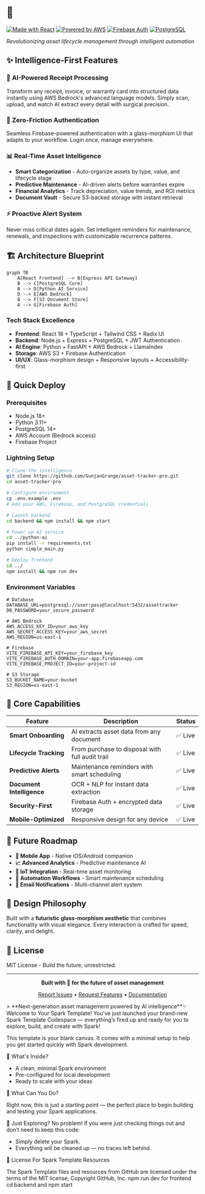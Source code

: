 # 🚀 <div align="center">

[![Made with React](https://img.shields.io/badge/React-18.x-61DAFB?style=for-the-badge&logo=react)](https://reactjs.org/)
[![Powered by AWS](https://img.shields.io/badge/AWS-Bedrock-FF9900?style=for-the-badge&logo=amazon-aws)](https://aws.amazon.com/bedrock/)
[![Firebase Auth](https://img.shields.io/badge/Firebase-Auth-FFCA28?style=for-the-badge&logo=firebase)](https://firebase.google.com/)
[![PostgreSQL](https://img.shields.io/badge/PostgreSQL-Database-336791?style=for-the-badge&logo=postgresql)](https://postgresql.org/)

*Revolutionizing asset lifecycle management through intelligent automation*

</div>

## ✨ Intelligence-First Features

### 🧠 **AI-Powered Receipt Processing**
Transform any receipt, invoice, or warranty card into structured data instantly using AWS Bedrock's advanced language models. Simply scan, upload, and watch AI extract every detail with surgical precision.

### 🔐 **Zero-Friction Authentication**
Seamless Firebase-powered authentication with a glass-morphism UI that adapts to your workflow. Login once, manage everywhere.

### 📊 **Real-Time Asset Intelligence**
- **Smart Categorization** - Auto-organize assets by type, value, and lifecycle stage
- **Predictive Maintenance** - AI-driven alerts before warranties expire
- **Financial Analytics** - Track depreciation, value trends, and ROI metrics
- **Document Vault** - Secure S3-backed storage with instant retrieval

### ⚡ **Proactive Alert System**
Never miss critical dates again. Set intelligent reminders for maintenance, renewals, and inspections with customizable recurrence patterns.

## 🏗️ Architecture Blueprint

```mermaid
graph TB
    A[React Frontend] --> B[Express API Gateway]
    B --> C[PostgreSQL Core]
    B --> D[Python AI Service]
    D --> E[AWS Bedrock]
    B --> F[S3 Document Store]
    A --> G[Firebase Auth]
```

### **Tech Stack Excellence**
- **Frontend**: React 18 + TypeScript + Tailwind CSS + Radix UI
- **Backend**: Node.js + Express + PostgreSQL + JWT Authentication  
- **AI Engine**: Python + FastAPI + AWS Bedrock + LlamaIndex
- **Storage**: AWS S3 + Firebase Authentication
- **UI/UX**: Glass-morphism design + Responsive layouts + Accessibility-first

## 🚀 Quick Deploy

### **Prerequisites**
- Node.js 18+
- Python 3.11+
- PostgreSQL 14+
- AWS Account (Bedrock access)
- Firebase Project

### **Lightning Setup**

```bash
# Clone the intelligence
git clone https://github.com/GunjanGrunge/asset-tracker-pro.git
cd asset-tracker-pro

# Configure environment
cp .env.example .env
# Add your AWS, Firebase, and PostgreSQL credentials

# Launch backend
cd backend && npm install && npm start

# Power up AI service
cd ../python-ai
pip install -r requirements.txt
python simple_main.py

# Deploy frontend
cd ../
npm install && npm run dev
```

### **Environment Variables**
```env
# Database
DATABASE_URL=postgresql://user:pass@localhost:5432/assettracker
DB_PASSWORD=your_secure_password

# AWS Bedrock
AWS_ACCESS_KEY_ID=your_aws_key
AWS_SECRET_ACCESS_KEY=your_aws_secret
AWS_REGION=us-east-1

# Firebase
VITE_FIREBASE_API_KEY=your_firebase_key
VITE_FIREBASE_AUTH_DOMAIN=your-app.firebaseapp.com
VITE_FIREBASE_PROJECT_ID=your-project-id

# S3 Storage
S3_BUCKET_NAME=your-bucket
S3_REGION=us-east-1
```

## 🎯 Core Capabilities

| Feature | Description | Status |
|---------|-------------|--------|
| **Smart Onboarding** | AI extracts asset data from any document | ✅ Live |
| **Lifecycle Tracking** | From purchase to disposal with full audit trail | ✅ Live |
| **Predictive Alerts** | Maintenance reminders with smart scheduling | ✅ Live |
| **Document Intelligence** | OCR + NLP for instant data extraction | ✅ Live |
| **Security-First** | Firebase Auth + encrypted data storage | ✅ Live |
| **Mobile-Optimized** | Responsive design for any device | ✅ Live |

## 🔮 Future Roadmap

- **📱 Mobile App** - Native iOS/Android companion
- **📈 Advanced Analytics** - Predictive maintenance AI
- **🔗 IoT Integration** - Real-time asset monitoring
- **🤖 Automation Workflows** - Smart maintenance scheduling
- **📧 Email Notifications** - Multi-channel alert system

## 🎨 Design Philosophy

Built with a **futuristic glass-morphism aesthetic** that combines functionality with visual elegance. Every interaction is crafted for speed, clarity, and delight.

## 📄 License

MIT License - Build the future, unrestricted.

---

<div align="center">

**Built with 💜 for the future of asset management**

[Report Issues](https://github.com/GunjanGrunge/asset-tracker-pro/issues) • [Request Features](https://github.com/GunjanGrunge/asset-tracker-pro/discussions) • [Documentation](https://github.com/GunjanGrunge/asset-tracker-pro/wiki)

</div>
> **Next-generation asset management powered by AI intelligence**✨ Welcome to Your Spark Template!
You've just launched your brand-new Spark Template Codespace — everything’s fired up and ready for you to explore, build, and create with Spark!

This template is your blank canvas. It comes with a minimal setup to help you get started quickly with Spark development.

🚀 What's Inside?
- A clean, minimal Spark environment
- Pre-configured for local development
- Ready to scale with your ideas
  
🧠 What Can You Do?

Right now, this is just a starting point — the perfect place to begin building and testing your Spark applications.

🧹 Just Exploring?
No problem! If you were just checking things out and don’t need to keep this code:

- Simply delete your Spark.
- Everything will be cleaned up — no traces left behind.

📄 License For Spark Template Resources 

The Spark Template files and resources from GitHub are licensed under the terms of the MIT license, Copyright GitHub, Inc.
npm run dev for frontend
cd backend and npm start 